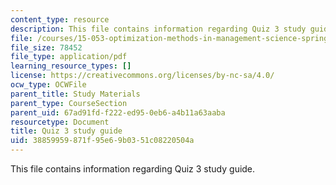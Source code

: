 ```yaml
---
content_type: resource
description: This file contains information regarding Quiz 3 study guide.
file: /courses/15-053-optimization-methods-in-management-science-spring-2013/38859959871f95e69b0351c08220504a_MIT15_053S13_quiz3guide.pdf
file_size: 78452
file_type: application/pdf
learning_resource_types: []
license: https://creativecommons.org/licenses/by-nc-sa/4.0/
ocw_type: OCWFile
parent_title: Study Materials
parent_type: CourseSection
parent_uid: 67ad91fd-f222-ed95-0eb6-a4b11a63aaba
resourcetype: Document
title: Quiz 3 study guide
uid: 38859959-871f-95e6-9b03-51c08220504a
---
```

This file contains information regarding Quiz 3 study guide.